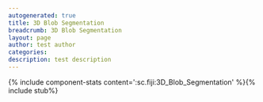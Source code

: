 ```yaml
---
autogenerated: true
title: 3D Blob Segmentation
breadcrumb: 3D Blob Segmentation
layout: page
author: test author
categories: 
description: test description
---
```


{% include component-stats content=':sc.fiji:3D\_Blob\_Segmentation' %}{% include stub%}

